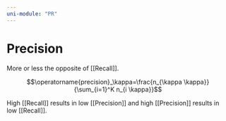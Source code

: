 ```yaml
---
uni-module: "PR"
---
```


# Precision

More or less the opposite of [[Recall]].

$$\operatorname{precision}_\kappa=\frac{n_{\kappa \kappa}}{\sum_{i=1}^K n_{i \kappa}}$$

High [[Recall]] results in low [[Precision]] and high [[Precision]] results in low [[Recall]].
